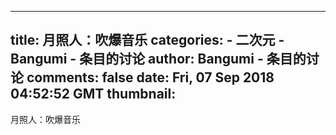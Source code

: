 
---
title: 月照人：吹爆音乐
categories: 
    - 二次元
    - Bangumi - 条目的讨论
author: Bangumi - 条目的讨论
comments: false
date: Fri, 07 Sep 2018 04:52:52 GMT
thumbnail: 
---

<div>   
月照人：吹爆音乐  
</div>
            